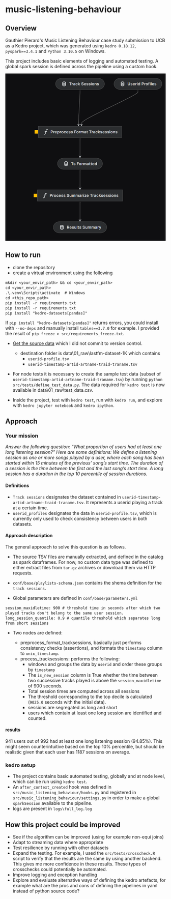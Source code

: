 # music-listening-behaviour

## Overview

Gauthier Pierard's Music Listening Behaviour case study submission to UCB as a Kedro project, which was generated using `kedro 0.18.12`, `pyspark==3.4.1` and `Python 3.10.5` on Windows.

This project includes basic elements of logging and automated testing. A global spark session is defined across the pipeline using a custom hook.


![viz image](https://github.com/gpierard/music-listening-behaviour/blob/main/viz.png)

## How to run 

- clone the repository
- create a virtual environment using the following
```
mkdir <your_envir_path> && cd <your_envir_path>
cd <your_envir_path>
.\.venv\Scripts\activate  # Windows
cd <this_repo_path>
pip install -r requirements.txt
pip install -r requirements.txt
pip install "kedro-datasets[pandas]"
```
If `pip install "kedro-datasets[pandas]"` returns errors, you could install with `--no-deps` and manually install `tables==3.7.0` for example. I provided the result of `pip freeze > src/requirements_freeze.txt`.

- [Get the source data](http://ocelma.net/MusicRecommendationDataset/lastfm-1K.html ) which I did not commit to version control. 
  - destination folder is data\01_raw\lastfm-dataset-1K which contains
    - `userid-profile.tsv`
    - `userid-timestamp-artid-artname-traid-traname.tsv`

- For node tests it is necessary to create the sample test data (subset of `userid-timestamp-artid-artname-traid-traname.tsv`) by running `python src/tests/define_test_data.py`. The data required for `kedro test` is now available in data\01_raw\test_data.csv.

- Inside the project, test with `kedro test`, run with `kedro run`, and explore with `kedro jupyter notebook` and `kedro ipython`.

## Approach

### Your mission

*Answer the following question: “What proportion of users had at least one long listening session?”
Here are some definitions:
We define a listening session as one or more songs played by a user, where each song has been started within 15 minutes of the previous’ song’s start time. The duration of a session is the time between the first and the last song’s start time. A long session has a duration in the top 10 percentile of session durations.*

#### Definitions

- `Track sessions` designates the dataset contained in `userid-timestamp-artid-artname-traid-traname.tsv`. It represents a userid playing a track at a certain time.
- `userid_profiles` designates the data in `userid-profile.tsv`, which is currently only used to check consistency between users in both datasets.  

#### Approach description

The general approach to solve this question is as follows.

- The source TSV files are manually extracted, and defined in the catalog as spark dataframes. For now, no custom data type was defined to either extract files from `tar.gz` archives or download them via HTTP requests.

- `conf/base/playlists-schema.json` contains the shema definition for the `track sessions`.

- Global parameters are defined in `conf/base/parameters.yml`
```
session_maxidletime: 900 # threshold time in seconds after which two played tracks don't belong to the same user session. 
long_session_quantile: 0.9 # quantile threshold which separates long from short sessions
```

- Two nodes are defined:

  - preprocess_format_tracksessions, basically just performs consistency checks (assertions), and formats the `timestamp` column to `unix_timestamp`.
  - process_tracksessions: performs the following:
    - windows and groups the data by `userid` and order these groups by `timestamp`
    - The `is_new_session` column is True whether the time between two successive tracks played is above the `session_maxidletime` of 900 seconds. 
    - Total session times are computed across all sessions
    - The threshold corresponding to the top decile is calculated (`9025.0` seconds with the initial data).
    - sessions are segregated as long and short
    - users which contain at least one long session are identified and counted.



#### results

941 users out of 992 had at least one long listening session (94.85%). This might seem counterintuitive based on the top 10% percentile, but should be realistic given that each user has 1187 sessions on average.

### kedro setup 

- The project contains basic automated testing, globally and at node level, which can be run using `kedro test`.
- An `after_context_created` hook was defined in `src/music_listening_behaviour/hooks.py` and registered in `src/music_listening_behaviour/settings.py` in order to make a global `sparkSession` available to the pipeline. 
- logs are present in `logs\full_log.log`

## How this project could be improved 

- See if the algorithm can be improved (using for example non-equi joins)
- Adapt to streaming data where appropriate
- Test resilience by running with other datasets
- Expand the testing. For example, I used the `src/tests/crosscheck.R` script to verify that the results are the same by using another backend. This gives me more confidence in these results. These types of crosschecks could potentially be automated.
- Improve logging and exception handling
- Explore and evaluate alternative ways of defining the kedro artefacts, for example what are the pros and cons of defining the pipelines in yaml instead of python source code?







